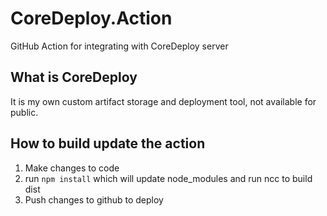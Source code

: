 # CoreDeploy.Action
GitHub Action for integrating with CoreDeploy server

## What is CoreDeploy 
It is my own custom artifact storage and deployment tool, not available for public.

## How to build update the action
1) Make changes to code
2) run `npm install` which will update node_modules and run ncc to build dist
3) Push changes to github to deploy
